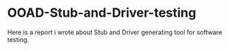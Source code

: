 # OOAD-Stub-and-Driver-testing
Here is a report i wrote about Stub and Driver generating tool for software testing. 
